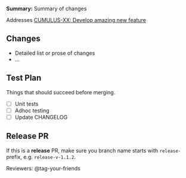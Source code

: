 **Summary:** Summary of changes

Addresses [CUMULUS-XX: Develop amazing new feature](https://bugs.earthdata.nasa.gov/browse/CUMULUS-XXX)

## Changes

* Detailed list or prose of changes
* ...

## Test Plan
Things that should succeed before merging.

- [ ] Unit tests
- [ ] Adhoc testing
- [ ] Update CHANGELOG

## Release PR

If this is a **release** PR, make sure you branch name starts with `release-` prefix, e.g. `release-v-1.1.2`.

Reviewers: @tag-your-friends
